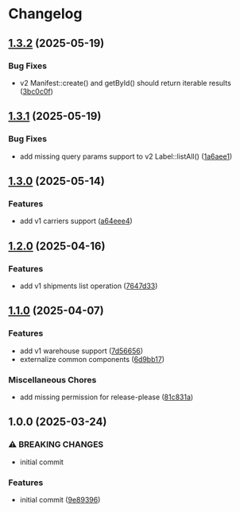 # Changelog

## [1.3.2](https://github.com/compwright/shipstation-php/compare/v1.3.1...v1.3.2) (2025-05-19)


### Bug Fixes

* v2 Manifest::create() and getById() should return iterable results ([3bc0c0f](https://github.com/compwright/shipstation-php/commit/3bc0c0fc10668a336e45c8d98a339dd2092fba80))

## [1.3.1](https://github.com/compwright/shipstation-php/compare/v1.3.0...v1.3.1) (2025-05-19)


### Bug Fixes

* add missing query params support to v2 Label::listAll() ([1a6aee1](https://github.com/compwright/shipstation-php/commit/1a6aee192d779413f3e4698f092ee71a3102c51b))

## [1.3.0](https://github.com/compwright/shipstation-php/compare/v1.2.0...v1.3.0) (2025-05-14)


### Features

* add v1 carriers support ([a64eee4](https://github.com/compwright/shipstation-php/commit/a64eee48cee7db650d34b52fd413e3424a1c68ee))

## [1.2.0](https://github.com/compwright/shipstation-php/compare/v1.1.0...v1.2.0) (2025-04-16)


### Features

* add v1 shipments list operation ([7647d33](https://github.com/compwright/shipstation-php/commit/7647d3385b1d5da10cd32d481f5f2bc998a54d6c))

## [1.1.0](https://github.com/compwright/shipstation-php/compare/v1.0.0...v1.1.0) (2025-04-07)


### Features

* add v1 warehouse support ([7d56656](https://github.com/compwright/shipstation-php/commit/7d56656d8949f1a2891d96863da51be61c98e895))
* externalize common components ([6d9bb17](https://github.com/compwright/shipstation-php/commit/6d9bb176037c7b608e9037ee846c462db9d36cbe))


### Miscellaneous Chores

* add missing permission for release-please ([81c831a](https://github.com/compwright/shipstation-php/commit/81c831abb059a0a6126b5cc390d4eec1d13959a1))

## 1.0.0 (2025-03-24)


### ⚠ BREAKING CHANGES

* initial commit

### Features

* initial commit ([9e89396](https://github.com/compwright/shipstation-php/commit/9e8939614c7d68081cd5bcf7fb344b42aaafa507))
